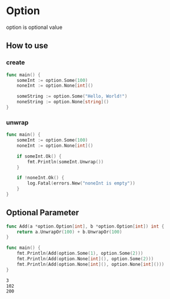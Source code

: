 # Option

option is optional value

## How to use

### create

```go
func main() {
    someInt := option.Some(100)
    noneInt := option.None[int]()

    someString := option.Some("Hello, World!")
    noneString := option.None[string]()
}
```

### unwrap

```go
func main() {
    someInt := option.Some(100)
    noneInt := option.None[int]()

    if someInt.Ok() {
        fmt.Println(someInt.Unwrap())
    }

    if !noneInt.Ok() {
        log.Fatal(errors.New("noneInt is empty"))
    }
}
```

## Optional Parameter

```go
func Add(a *option.Option[int], b *option.Option[int]) int {
	return a.UnwrapOr(100) + b.UnwrapOr(100)
}

func main() {
	fmt.Println(Add(option.Some(1), option.Some(2)))
	fmt.Println(Add(option.None[int](), option.Some(2)))
	fmt.Println(Add(option.None[int](), option.None[int]()))
}
```

```bash
3
102
200
```


